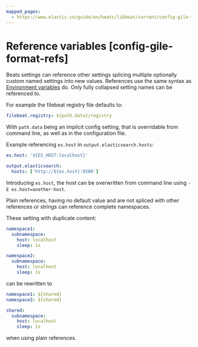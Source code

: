 ```yaml
---
mapped_pages:
  - https://www.elastic.co/guide/en/beats/libbeat/current/config-gile-format-refs.html
---
```


# Reference variables [config-gile-format-refs]

Beats settings can reference other settings splicing multiple optionally custom named settings into new values. References use the same syntax as [Environment variables](/reference/libbeat/config-file-format-env-vars.md) do. Only fully collapsed setting names can be referenced to.

For example the filebeat registry file defaults to:

```yaml
filebeat.registry: ${path.data}/registry
```

With `path.data` being an implicit config setting, that is overridable from command line, as well as in the configuration file.

Example referencing `es.host` in `output.elasticsearch.hosts`:

```yaml
es.host: '${ES_HOST:localhost}'

output.elasticsearch:
  hosts: ['http://${es.host}:9200']
```

Introducing `es.host`, the host can be overwritten from command line using `-E es.host=another-host`.

Plain references, having no default value and are not spliced with other references or strings can reference complete namespaces.

These setting with duplicate content:

```yaml
namespace1:
  subnamespace:
    host: localhost
    sleep: 1s

namespace2:
  subnamespace:
    host: localhost
    sleep: 1s
```

can be rewritten to

```yaml
namespace1: ${shared}
namespace2: ${shared}

shared:
  subnamespace:
    host: localhost
    sleep: 1s
```

when using plain references.

